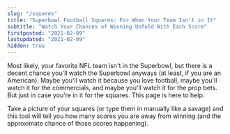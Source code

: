```yaml
---
slug: "/squares"
title: "Superbowl Football Squares: For When Your Team Isn't in It"
subtitle: "Watch Your Chances of Winning Unfold With Each Score"
firstposted: "2021-02-09"
lastupdated: "2021-02-09"
hidden: true
---
```


Most likely, your favorite NFL team isn't in the Superbowl, but there is a decent chance you'll watch the Superbowl anyways (at least, if you are an American). Maybe you'll watch it because you love football, maybe you'll watch it for the commercials, and maybe you'll watch it for the prop bets. But just in case you're in it for the squares. This page is here to help.

Take a picture of your squares (or type them in manually like a savage) and this tool will tell you how many scores you are away from winning (and the approximate chance of those scores happening).

<football-squares><football-squares/>
